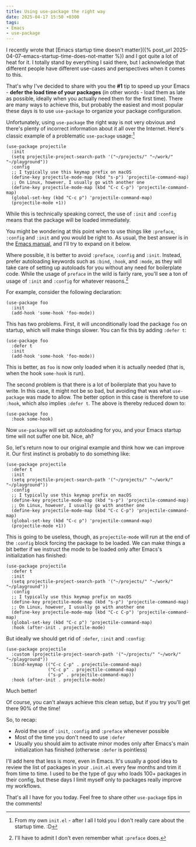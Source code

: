 ```yaml
---
title: Using use-package the right way
date: 2025-04-17 15:50 +0300
tags:
- Emacs
- use-package
---
```


I recently wrote that [Emacs startup time doesn't matter]({% post_url 2025-04-07-emacs-startup-time-does-not-matter %}) and I got quite a lot of heat
for it. I totally stand by everything I said there, but I acknowledge that different
people have different use-cases and perspectives when it comes to this.

That's why I've decided to share with you the **#1** tip to speed up your
Emacs - **defer the load time of your packages** (in other words - load them as
late as possible, ideally when you actually need them for the first time). There
are many ways to achieve this, but probably the easiest and most popular these
days is to use `use-package` to organize your package configuration.

Unfortunately, using `use-package` the right way is not very obvious and there's plenty
of incorrect information about it all over the Internet. Here's classic example of
a problematic `use-package` usage:[^1]

```emacs-lisp
(use-package projectile
  :init
  (setq projectile-project-search-path '("~/projects/" "~/work/" "~/playground"))
  :config
  ;; I typically use this keymap prefix on macOS
  (define-key projectile-mode-map (kbd "s-p") 'projectile-command-map)
  ;; On Linux, however, I usually go with another one
  (define-key projectile-mode-map (kbd "C-c C-p") 'projectile-command-map)
  (global-set-key (kbd "C-c p") 'projectile-command-map)
  (projectile-mode +1))
```

While this is technically speaking correct, the use of `:init` and `:config` means that the
package will be loaded immediately.

You might be wondering at this point when to use things like `:preface`, `:config` and
`:init` and you would be right to. As usual, the best answer is in the [Emacs
manual](https://www.gnu.org/software/emacs/manual/html_node/use-package/Best-practices.html),
and I'll try to expand on it below.

Where possible, it is better to avoid `:preface`, `:config` and `:init`.
Instead, prefer autoloading keywords such as `:bind`, `:hook`, and `:mode`, as
they will take care of setting up autoloads for you without any need for
boilerplate code. While the usage of `preface` in the wild is fairly rare, you'll
see a ton of usage of `:init` and `:config` for whatever reasons.[^2]

For example, consider the following declaration:

```emacs-lisp
(use-package foo
  :init
  (add-hook 'some-hook 'foo-mode))
```

This has two problems.  First, it will unconditionally load the package
`foo` on startup, which will make things slower.  You can fix this by
adding `:defer t`:

```emacs-lisp
(use-package foo
  :defer t
  :init
  (add-hook 'some-hook 'foo-mode))
```

This is better, as `foo` is now only loaded when it is actually needed
(that is, when the hook `some-hook` is run).

   The second problem is that there is a lot of boilerplate that you
have to write.  In this case, it might not be so bad, but avoiding that
was what `use-package` was made to allow.  The better option in this case
is therefore to use `:hook`, which also implies
`:defer t`.  The above is thereby reduced down to:

```emacs-lisp
(use-package foo
  :hook some-hook)
```

   Now `use-package` will set up autoloading for you, and your Emacs
startup time will not suffer one bit. Nice, ah?

So, let's return now to our original example and think how we can improve it.
Our first instinct is probably to do something like:

```emacs-lisp
(use-package projectile
  :defer t
  :init
  (setq projectile-project-search-path '("~/projects/" "~/work/" "~/playground"))
  :config
  ;; I typically use this keymap prefix on macOS
  (define-key projectile-mode-map (kbd "s-p") 'projectile-command-map)
  ;; On Linux, however, I usually go with another one
  (define-key projectile-mode-map (kbd "C-c C-p") 'projectile-command-map)
  (global-set-key (kbd "C-c p") 'projectile-command-map)
  (projectile-mode +1))
```

This is going to be useless, though, as `projectile-mode` will run at the end of the `:config` block
forcing the package to be loaded. We can make things a bit better if we instruct the mode to be loaded
only after Emacs's initialization has finished:

```emacs-lisp
(use-package projectile
  :defer t
  :init
  (setq projectile-project-search-path '("~/projects/" "~/work/" "~/playground"))
  :config
  ;; I typically use this keymap prefix on macOS
  (define-key projectile-mode-map (kbd "s-p") 'projectile-command-map)
  ;; On Linux, however, I usually go with another one
  (define-key projectile-mode-map (kbd "C-c C-p") 'projectile-command-map)
  (global-set-key (kbd "C-c p") 'projectile-command-map)
  :hook (after-init . projectile-mode)
```

But ideally we should get rid of `:defer`, `:init` and `:config`:

```emacs-lisp
(use-package projectile
  :custom (projectile-project-search-path '("~/projects/" "~/work/" "~/playground"))
  :bind-keymap (("C-c C-p" . projectile-command-map)
                ("C-c p" . projectile-command-map)
                ("s-p" . projectile-command-map))
  :hook (after-init . projectile-mode)
```

Much better!

Of course, you can't always achieve this clean setup, but if you try you'll get there
90% of the time!

So, to recap:

- Avoid the use of `:init`, `:config` and `:preface` whenever possible
- Most of the time you don't need to use `:defer`
- Usually you should aim to activate minor modes only after Emacs's main initialization has finished (otherwse `:defer` is pointless)

I'll add here that less is more, even in Emacs. It's usually a good idea to review the list of packages in your `.init.el` every few months
and trim it from time to time. I used to be the type of guy who loads 100+ packages in their config, but these days I limit myself only
to packages really improve my workflows.

That's all I have for you today. Feel free to share other `use-package` tips in the comments!

[^1]: From my own `init.el` - after I all I told you I don't really care about the startup time. :D
[^2]: I'll have to admit I don't even remember what `:preface` does.
